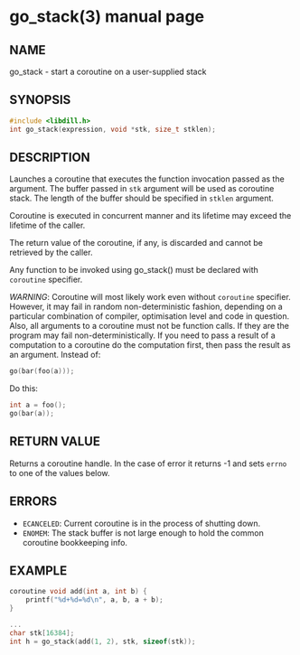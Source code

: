 # go_stack(3) manual page

## NAME

go_stack - start a coroutine on a user-supplied stack

## SYNOPSIS

```c
#include <libdill.h>
int go_stack(expression, void *stk, size_t stklen);
```

## DESCRIPTION

Launches a coroutine that executes the function invocation passed as the argument. The buffer passed in `stk` argument will be used as coroutine stack. The length of the buffer should be specified in `stklen` argument.

Coroutine is executed in concurrent manner and its lifetime may exceed the lifetime of the caller.

The return value of the coroutine, if any, is discarded and cannot be retrieved by the caller.

Any function to be invoked using go_stack() must be declared with `coroutine` specifier.

*WARNING*: Coroutine will most likely work even without `coroutine` specifier. However, it may fail in random non-deterministic fashion, depending on a particular combination of compiler, optimisation level and code in question. Also, all arguments to a coroutine must not be function calls. If they are the program may fail non-deterministically. If you need to pass a result of a computation to a coroutine do the computation first, then pass the result as an argument. Instead of:

```c
go(bar(foo(a)));
```

Do this:

```c
int a = foo();
go(bar(a));
```

## RETURN VALUE

Returns a coroutine handle. In the case of error it returns -1 and sets `errno` to one of the values below.

## ERRORS

* `ECANCELED`: Current coroutine is in the process of shutting down.
* `ENOMEM`: The stack buffer is not large enough to hold the common coroutine bookkeeping info.

## EXAMPLE

```c
coroutine void add(int a, int b) {
    printf("%d+%d=%d\n", a, b, a + b);
}

...
char stk[16384];
int h = go_stack(add(1, 2), stk, sizeof(stk));
```

